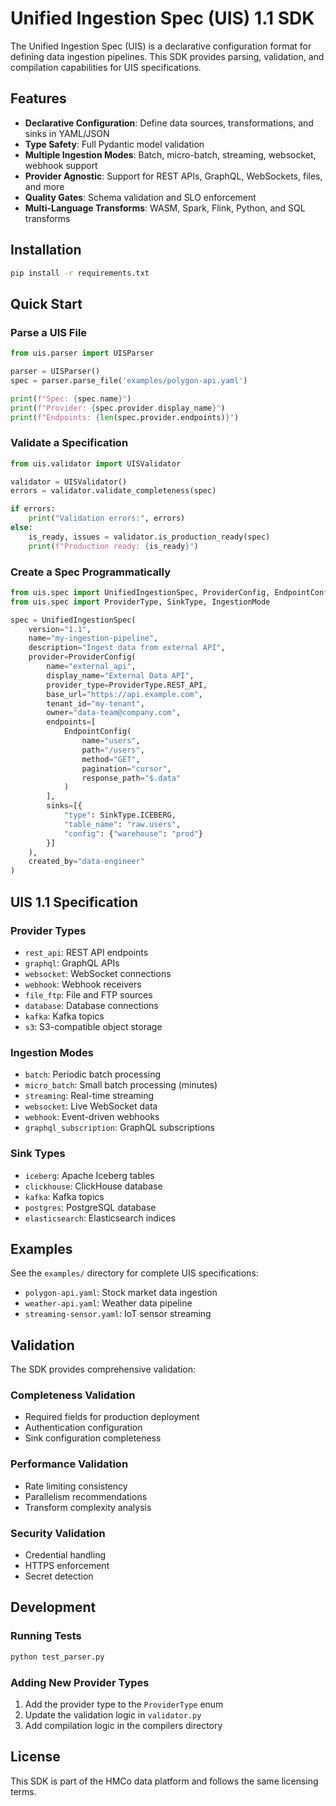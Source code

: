 # Unified Ingestion Spec (UIS) 1.1 SDK

The Unified Ingestion Spec (UIS) is a declarative configuration format for defining data ingestion pipelines. This SDK provides parsing, validation, and compilation capabilities for UIS specifications.

## Features

- **Declarative Configuration**: Define data sources, transformations, and sinks in YAML/JSON
- **Type Safety**: Full Pydantic model validation
- **Multiple Ingestion Modes**: Batch, micro-batch, streaming, websocket, webhook support
- **Provider Agnostic**: Support for REST APIs, GraphQL, WebSockets, files, and more
- **Quality Gates**: Schema validation and SLO enforcement
- **Multi-Language Transforms**: WASM, Spark, Flink, Python, and SQL transforms

## Installation

```bash
pip install -r requirements.txt
```

## Quick Start

### Parse a UIS File

```python
from uis.parser import UISParser

parser = UISParser()
spec = parser.parse_file('examples/polygon-api.yaml')

print(f"Spec: {spec.name}")
print(f"Provider: {spec.provider.display_name}")
print(f"Endpoints: {len(spec.provider.endpoints)}")
```

### Validate a Specification

```python
from uis.validator import UISValidator

validator = UISValidator()
errors = validator.validate_completeness(spec)

if errors:
    print("Validation errors:", errors)
else:
    is_ready, issues = validator.is_production_ready(spec)
    print(f"Production ready: {is_ready}")
```

### Create a Spec Programmatically

```python
from uis.spec import UnifiedIngestionSpec, ProviderConfig, EndpointConfig
from uis.spec import ProviderType, SinkType, IngestionMode

spec = UnifiedIngestionSpec(
    version="1.1",
    name="my-ingestion-pipeline",
    description="Ingest data from external API",
    provider=ProviderConfig(
        name="external_api",
        display_name="External Data API",
        provider_type=ProviderType.REST_API,
        base_url="https://api.example.com",
        tenant_id="my-tenant",
        owner="data-team@company.com",
        endpoints=[
            EndpointConfig(
                name="users",
                path="/users",
                method="GET",
                pagination="cursor",
                response_path="$.data"
            )
        ],
        sinks=[{
            "type": SinkType.ICEBERG,
            "table_name": "raw.users",
            "config": {"warehouse": "prod"}
        }]
    ),
    created_by="data-engineer"
)
```

## UIS 1.1 Specification

### Provider Types

- `rest_api`: REST API endpoints
- `graphql`: GraphQL APIs
- `websocket`: WebSocket connections
- `webhook`: Webhook receivers
- `file_ftp`: File and FTP sources
- `database`: Database connections
- `kafka`: Kafka topics
- `s3`: S3-compatible object storage

### Ingestion Modes

- `batch`: Periodic batch processing
- `micro_batch`: Small batch processing (minutes)
- `streaming`: Real-time streaming
- `websocket`: Live WebSocket data
- `webhook`: Event-driven webhooks
- `graphql_subscription`: GraphQL subscriptions

### Sink Types

- `iceberg`: Apache Iceberg tables
- `clickhouse`: ClickHouse database
- `kafka`: Kafka topics
- `postgres`: PostgreSQL database
- `elasticsearch`: Elasticsearch indices

## Examples

See the `examples/` directory for complete UIS specifications:

- `polygon-api.yaml`: Stock market data ingestion
- `weather-api.yaml`: Weather data pipeline
- `streaming-sensor.yaml`: IoT sensor streaming

## Validation

The SDK provides comprehensive validation:

### Completeness Validation
- Required fields for production deployment
- Authentication configuration
- Sink configuration completeness

### Performance Validation
- Rate limiting consistency
- Parallelism recommendations
- Transform complexity analysis

### Security Validation
- Credential handling
- HTTPS enforcement
- Secret detection

## Development

### Running Tests

```bash
python test_parser.py
```

### Adding New Provider Types

1. Add the provider type to the `ProviderType` enum
2. Update the validation logic in `validator.py`
3. Add compilation logic in the compilers directory

## License

This SDK is part of the HMCo data platform and follows the same licensing terms.
